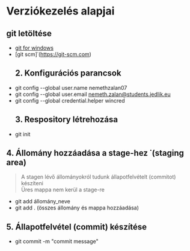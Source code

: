 # Verziókezelés alapjai  
## git letöltése  
- [git for windows](https://gitforwindows.org/)  
- [git scm]˙(https://git-scm.com)  
  ## 2. Konfigurációs parancsok  
- git config --global user.name nemethzalan07  
- git config --global user.email   nemeth.zalan@students.jedlik.eu  
- git config  --global   credential.helper wincred  
  ## 3. Respository létrehozása  
- git init  
## 4. Állomány hozzáadása a stage-hez ˙(staging area)  
> A stagen lévő állományokról tudunk állapotfelvételt (commitot) készíteni  
> Üres mappa nem kerül a  stage-re  
-  git add állomány_neve  
-  git add  . (összes állomány és mappa hozzáadása)  
## 5. Állapotfelvétel (commit) készítése  
- git commit -m "commit message"
